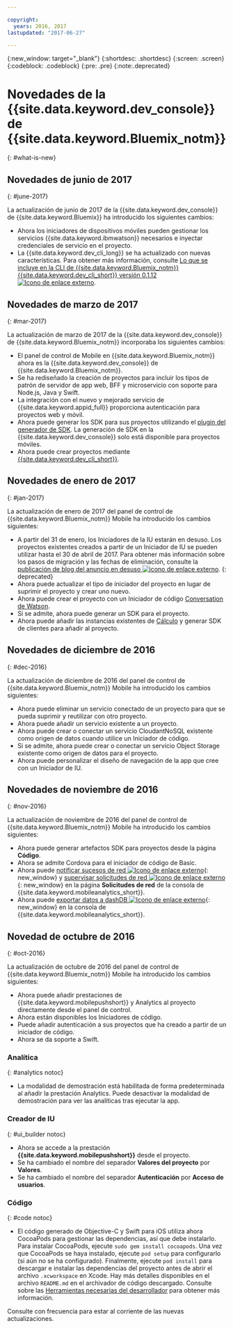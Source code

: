 ```yaml
---

copyright:
  years: 2016, 2017
lastupdated: "2017-06-27"

---
```

{:new_window: target="_blank"}
{:shortdesc: .shortdesc}
{:screen: .screen}
{:codeblock: .codeblock}
{:pre: .pre}
{:note:.deprecated}

# Novedades de la {{site.data.keyword.dev_console}} de {{site.data.keyword.Bluemix_notm}}
{: #what-is-new}


## Novedades de junio de 2017
{: #june-2017}

La actualización de junio de 2017 de la {{site.data.keyword.dev_console}} de {{site.data.keyword.Bluemix}} ha introducido los siguientes cambios:

   * Ahora los iniciadores de dispositivos móviles pueden gestionar los servicios {{site.data.keyword.ibmwatson}} necesarios e inyectar credenciales de servicio en el proyecto. 
   * La {{site.data.keyword.dev_cli_long}} se ha actualizado con nuevas características. Para obtener más información, consulte [Lo que se incluye en la CLI de {{site.data.keyword.Bluemix_notm}} {{site.data.keyword.dev_cli_short}} versión 0.1.12 ![Icono de enlace externo](../icons/launch-glyph.svg "Icono de enlace externo")](https://www.ibm.com/blogs/bluemix/2017/06/whats-included-bluemix-cli-developer-plug-version-0-1-12/ "Icono de enlace externo").

## Novedades de marzo de 2017
{: #mar-2017}

La actualización de marzo de 2017 de la {{site.data.keyword.dev_console}} de {{site.data.keyword.Bluemix_notm}} incorporaba los siguientes cambios: 

   * El panel de control de Mobile en {{site.data.keyword.Bluemix_notm}} ahora es la {{site.data.keyword.dev_console}} de {{site.data.keyword.Bluemix_notm}}.
   * Se ha rediseñado la creación de proyectos para incluir los tipos de patrón de servidor de app web, BFF y microservicio con soporte para Node.js, Java y Swift.
   * La integración con el nuevo y mejorado servicio de {{site.data.keyword.appid_full}} proporciona autenticación para proyectos web y móvil.
   * Ahora puede generar los SDK para sus proyectos utilizando el [plugin del generador de SDK](sdk_cli.html). La generación de SDK en la {{site.data.keyword.dev_console}} solo está disponible para proyectos móviles.
   * Ahora puede crear proyectos mediante [{{site.data.keyword.dev_cli_short}}](dev_cli.html).


## Novedades de enero de 2017
{: #jan-2017}

La actualización de enero de 2017 del panel de control de {{site.data.keyword.Bluemix_notm}} Mobile ha introducido los cambios siguientes:

   * A partir del 31 de enero, los Iniciadores de la IU estarán en desuso. Los proyectos existentes creados a partir de un Iniciador de IU se pueden utilizar hasta el 30 de abril de 2017. Para obtener más información sobre los pasos de migración y las fechas de eliminación, consulte la [publicación de blog del anuncio en desuso ![icono de enlace externo](../icons/launch-glyph.svg "icono de enlace externo")](https://www.ibm.com/blogs/bluemix/2017/01/bluemix-mobile-dashboard-update/ "icono de enlace externo").
{: deprecated}
   * Ahora puede actualizar el tipo de iniciador del proyecto en lugar de suprimir el proyecto y crear uno nuevo.
   * Ahora puede crear el proyecto con un Iniciador de código [Conversation de Watson](tutorial_conversation.html).
   * Si se admite, ahora puede generar un SDK para el proyecto.
   * Ahora puede añadir las instancias existentes de [Cálculo](sdk_compute.html) y generar SDK de clientes para añadir al proyecto.


## Novedades de diciembre de 2016
{: #dec-2016}

La actualización de diciembre de 2016 del panel de control de {{site.data.keyword.Bluemix_notm}} Mobile ha introducido los cambios siguientes:

   * Ahora puede eliminar un servicio conectado de un proyecto para que se pueda suprimir y reutilizar con otro proyecto. 
   * Ahora puede añadir un servicio existente a un proyecto.
   * Ahora puede crear o conectar un servicio CloudantNoSQL existente como origen de datos cuando utilice un Iniciador de código.
   * Si se admite, ahora puede crear o conectar un servicio Object Storage existente como origen de datos para el proyecto.
   * Ahora puede personalizar el diseño de navegación de la app que cree con un Iniciador de IU. 
   

## Novedades de noviembre de 2016
{: #nov-2016}

La actualización de noviembre de 2016 del panel de control de {{site.data.keyword.Bluemix_notm}} Mobile ha introducido los cambios siguientes:

   * Ahora puede generar artefactos SDK para proyectos desde la página **Código**.
   * Ahora se admite Cordova para el iniciador de código de Basic.
   * Ahora puede [notificar sucesos de red ![Icono de enlace externo](../icons/launch-glyph.svg "Icono de enlace externo")](/docs/services/mobileanalytics/sdk.html#network-requests "Icono de enlace externo"){: new_window} y [supervisar solicitudes de red ![Icono de enlace externo](../icons/launch-glyph.svg "Icono de enlace externo")](/docs/services/mobileanalytics/app-monitoring.html#monitor-network-requests "Icono de enlace externo"){: new_window} en la página **Solicitudes de red** de la consola de {{site.data.keyword.mobileanalytics_short}}.
   * Ahora puede [exportar datos a dashDB ![Icono de enlace externo](../icons/launch-glyph.svg "Icono de enlace externo")](/docs/services/mobileanalytics/app-monitoring.html#dashdb "Icono de enlace externo"){: new_window} en la consola de {{site.data.keyword.mobileanalytics_short}}.


## Novedad de octubre de 2016
{: #oct-2016}

La actualización de octubre de 2016 del panel de control de {{site.data.keyword.Bluemix_notm}} Mobile ha introducido los cambios siguientes:

   * Ahora puede añadir prestaciones de {{site.data.keyword.mobilepushshort}} y Analytics al proyecto directamente desde el panel de control.
   * Ahora están disponibles los Iniciadores de código.
   * Puede añadir autenticación a sus proyectos que ha creado a partir de un iniciador de código.
   * Ahora se da soporte a Swift.


### Analítica
{: #analytics notoc}

   * La modalidad de demostración está habilitada de forma predeterminada al añadir la prestación Analytics. Puede desactivar la modalidad de demostración para ver las analíticas tras ejecutar la app.


### Creador de IU
{: #ui_builder notoc}

   * Ahora se accede a la prestación **{{site.data.keyword.mobilepushshort}}** desde el proyecto.
   * Se ha cambiado el nombre del separador **Valores del proyecto** por **Valores**.
   * Se ha cambiado el nombre del separador **Autenticación** por **Acceso de usuarios**.


### Código
{: #code notoc}

   * El código generado de Objective-C y Swift para iOS utiliza ahora CocoaPods para gestionar las dependencias, así que debe instalarlo. Para instalar CocoaPods, ejecute `sudo gem install cocoapods`. Una vez que CocoaPods se haya instalado, ejecute `pod setup` para configurarlo (si aún no se ha configurado). Finalmente, ejecute `pod install` para descargar e instalar las dependencias del proyecto antes de abrir el archivo `.xcworkspace` en Xcode. Hay más detalles disponibles en el archivo `README.md` en el archivador de código descargado. Consulte sobre las [Herramientas necesarias del desarrollador](get_code.html#prereq-dev-tools) para obtener más información.

Consulte con frecuencia para estar al corriente de las nuevas actualizaciones.
